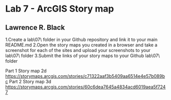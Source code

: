 # Lab 7 - ArcGIS Story map
## Lawrence R. Black

1.Create a lab\07\ folder in your Github repository and link it to your main README.md
2.Open the story maps you created in a browser and take a screenshot for each of the sites and upload your screenshots to your lab\07\ folder
3.Submit the links of your story maps to your Github lab\07\ folder

Part 1 Story map 2d
https://storymaps.arcgis.com/stories/c71322aaf3b5409aa6514e4e57b089bc
Part 2 Story map 3d
https://storymaps.arcgis.com/stories/60c6dea7645a4834acd6019aea5f7247